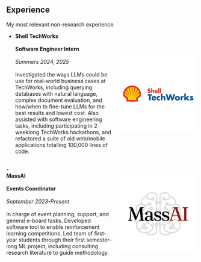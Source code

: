 ## Experience

My most relevant non-research experience
- <div style="display: flex; align-items: center;">
  <p style="margin: 0; max-width: 70%;">
    <b>Shell TechWorks</b>
    <br><br>
    <b>Software Engineer Intern</b>
    <br><br>
    <i>Summers 2024, 2025</i>
    <br><br>
    Investigated the ways LLMs could be use for real-world business cases at TechWorks, including querying databases with natural language, complex document evaluation, and how/when to fine-tune LLMs for the best results and lowest cost. Also assisted with software engineering tasks, including participating in 2 weeklong TechWorks hackathons, and refactored a suite of old web/mobile applications totalling 100,000 lines of code.
  </p>
  <img src="stw_logo.jpeg" alt="stw logo" style="width: 200px; margin-left: 20px;">
  <br>
  </div>
<br>
- <div style="display: flex; align-items: center;">
  <p style="margin: 0; max-width: 70%;">
    <b>MassAI</b>
    <br><br>
    <b>Events Coordinator</b>
    <br><br>
    <i>September 2023-Present</i>
    <br><br>
    In charge of event planning, support, and general e-board tasks. Developed software tool to enable reinforcement learning competitions. Led team of first-year students through their first semester-long ML project, including consulting research literature to guide methodology.
  </p>
  <img src="massai.png" alt="stw logo" style="width: 200px; margin-left: 20px;">
  </div>
